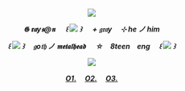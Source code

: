 
<h5 align="center"
  
 ![](https://images-wixmp-ed30a86b8c4ca887773594c2.wixmp.com/f/888a513f-708d-4837-9ae4-c414bba92956/dgzmsb3-b56ab03f-116e-488b-887e-58c01c66abca.png?token=eyJ0eXAiOiJKV1QiLCJhbGciOiJIUzI1NiJ9.eyJzdWIiOiJ1cm46YXBwOjdlMGQxODg5ODIyNjQzNzNhNWYwZDQxNWVhMGQyNmUwIiwiaXNzIjoidXJuOmFwcDo3ZTBkMTg4OTgyMjY0MzczYTVmMGQ0MTVlYTBkMjZlMCIsIm9iaiI6W1t7InBhdGgiOiJcL2ZcLzg4OGE1MTNmLTcwOGQtNDgzNy05YWU0LWM0MTRiYmE5Mjk1NlwvZGd6bXNiMy1iNTZhYjAzZi0xMTZlLTQ4OGItODg3ZS01OGMwMWM2NmFiY2EucG5nIn1dXSwiYXVkIjpbInVybjpzZXJ2aWNlOmZpbGUuZG93bmxvYWQiXX0.L0ZtF6MFGwkYsLgg4M3HmEoCu5s-26B4uiSv9cm5PAY)

𝕲 𝖗𝖆y𝖘@𝖓 　 ꒰ ![](https://64.media.tumblr.com/f349a7cbd231bd04145fd50aab22eaca/4149a1d35ab9816c-5d/s75x75_c1/a8317198e7f68ebafc6418ec63d5aff88c5d54ee.gifv) ꒱ 　 + 𝔤𝔯𝔞y　 ⊹ h**e** ノ him 

꒰ ![](https://64.media.tumblr.com/d65212d0050b2057686a31a3033377a4/9a5e59d4a20102aa-17/s75x75_c1/f537b0a0585d89556f1dfac7a609449e0dcd6813.gifv) ꒱ 　𝔤o𝔱𝔥 ノ 𝖒𝖊𝖙𝖆𝖑𝖍𝖊𝖆𝖉 　 **☆**　8teen　eng 　꒰ ![](https://64.media.tumblr.com/a404105fb71eb8ea9d2c618a5d1bebdb/b4746bdbb4997815-9f/s75x75_c1/b373b5764a379488d22d13353c27cf4ab71c0050.gifv) ꒱ 



 ![](https://64.media.tumblr.com/7a0f2db2bc00cc8a7594668bf74980ba/650b905690781a76-4b/s75x75_c1/af967e19e2b3717043084bc48c04693306592b2c.gifv)

 [O1.](https://rentry.co/beatradio)　 [O2.](https://spacehey.com/6zerb)　 [O3.](https://open.spotify.com/user/29b3w3o2vjw1nawbodxm5igjw?si=4402ddc581344289)
